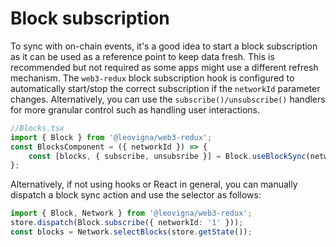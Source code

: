 # Block subscription

To sync with on-chain events, it's a good idea to start a block subscription as it can be used as a reference point to keep data fresh. This is recommended but not required as some apps might use a different refresh mechanism.
The `web3-redux` block subscription hook is configured to automatically start/stop the correct subscription if the `networkId` parameter changes. Alternatively, you can use the `subscribe()/unsubscribe()` handlers for more granular control such as handling user interactions.

```typescript
//Blocks.tsx
import { Block } from '@leovigna/web3-redux';
const BlocksComponent = ({ networkId }) => {
    const [blocks, { subscribe, unsubsribe }] = Block.useBlockSync(networkId);
};
```

Alternatively, if not using hooks or React in general, you can manually dispatch a block sync action and use the selector as follows:

```typescript
import { Block, Network } from '@leovigna/web3-redux';
store.dispatch(Block.subscribe({ networkId: '1' }));
const blocks = Network.selectBlocks(store.getState());
```
